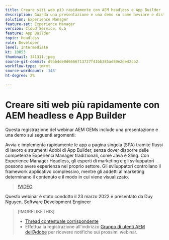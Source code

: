 ```yaml
---
title: Creare siti web più rapidamente con AEM headless e App Builder
description: Guarda una presentazione e una demo su come avviare e distribuire rapidamente l’app a pagina singola (SPA) utilizzando gli strumenti formativi di Adobe App Builder.
solution: Experience Manager
feature-set: Experience Manager
version: Cloud Service, 6.5
feature: App Builder
topic: Headless
role: Developer
level: Intermediate
kt: 10053
thumbnail: 341311.jpeg
source-git-commit: d9ab4de0d6666713727f41bb385ad80e2de42cb2
workflow-type: tm+mt
source-wordcount: '143'
ht-degree: 2%

---
```


# Creare siti web più rapidamente con AEM headless e App Builder

Questa registrazione del webinar AEM GEMs include una presentazione e una demo sui seguenti argomenti:

Avvia e implementa rapidamente le app a pagina singola (SPA) tramite flussi di lavoro e strumenti Adobi di App Builder, senza dover disporre delle competenze Experienci Manager tradizionali, come Java e Sling. Con Experience Manager Headless, gli esperti di marketing e gli sviluppatori possono avere esperienza nel proprio settore. Gli sviluppatori controllano il framework applicativo complessivo, mentre gli addetti al marketing determinano il contenuto e il modo in cui viene visualizzato.

>[!VIDEO](https://video.tv.adobe.com/v/341311/?quality=12&learn=on)

Questo webinar è stato condotto il 23 marzo 2022 e presentato da Duy Nguyen, Software Development Engineer

>[!MORELIKETHIS]
>
>* [Thread contestuale corrispondente](https://adobe.ly/3LkSWdm)
>* Effettua la registrazione all&#39;indirizzo [Gruppo di utenti AEM dell’Adobe](https://aem-augs.adobe.com/) per ricevere notifiche sui prossimi webinar.



<!-- >>* [Corresponding Adobe Experience Manager User Group Event page](https://aem-augs.adobe.com/details/adobe-experience-manager-aem-learning-chapter-presents-aem-gems-build-sites-faster-with-aem-headless-and-app-builder/) -->